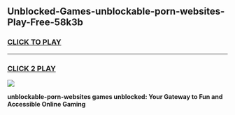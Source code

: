 
## Unblocked-Games-unblockable-porn-websites-Play-Free-58k3b
<h3>
<a href="https://premium76.site?title=unblockable-porn-websites&ref=23A">CLICK TO PLAY</a></h3>
<hr>

<h3>
<a href="https://premium76.site?title=unblockable-porn-websites&ref=23A">CLICK 2 PLAY</a>
  
</h3>

<a href="https://premium76.site?title=unblockable-porn-websites&ref=23A"><img src="https://clearcache.store/games.png"></a>


**unblockable-porn-websites games unblocked: Your Gateway to Fun and Accessible Online Gaming**
